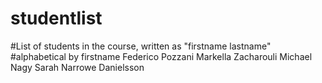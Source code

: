 # studentlist
#List of students in the course, written as "firstname lastname"
#alphabetical by firstname
Federico Pozzani
Markella Zacharouli
Michael Nagy 
Sarah Narrowe Danielsson
